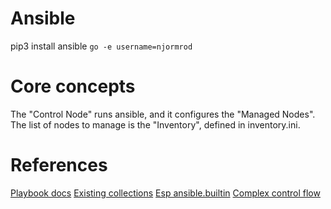 # Ansible

pip3 install ansible
`go -e username=njormrod`


# Core concepts

The "Control Node" runs ansible, and it configures the "Managed Nodes".
The list of nodes to manage is the "Inventory", defined in inventory.ini.


# References

[Playbook docs](https://docs.ansible.com/ansible/latest/playbook_guide/playbooks_intro.html)
[Existing collections](https://docs.ansible.com/ansible/latest/collections/index.html)
[Esp ansible.builtin](https://docs.ansible.com/ansible/latest/collections/ansible/builtin/index.html)
[Complex control flow](https://docs.ansible.com/ansible/latest/playbook_guide/complex_data_manipulation.htm)
